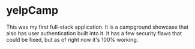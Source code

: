 # yelpCamp
This was my first full-stack application. It is a campground showcase that also has user authentication built into it. It has a few security flaws that could be fixed, but as of right now it's 100% working.
